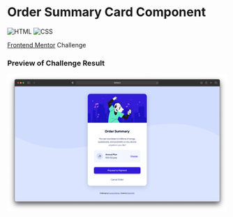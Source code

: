 <h1>Order Summary Card Component</h1>

   <img alt="HTML" src="https://img.shields.io/badge/HTML5%20-%23E34F26.svg?style=plastic&logo=html5&logoColor=white">
   <img alt="CSS" src="https://img.shields.io/badge/CSS%20-%231572B6.svg?style=plastic&logo=css3&logoColor=white">

<p><a href="https://www.frontendmentor.io" target="_blank">Frontend Mentor</a> Challenge</p>

<h3>Preview of Challenge Result </h3>

![Preview of Challenge Result](./challengeResult.png)
